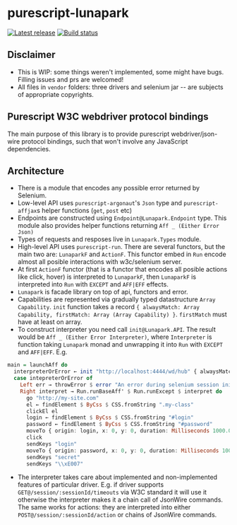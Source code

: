# purescript-lunapark

[![Latest release](http://img.shields.io/github/release/slamdata/purescript-lunapark.svg)](https://github.com/slamdata/purescript-lunapark/releases)
[![Build status](https://travis-ci.org/slamdata/purescript-lunapark.svg?branch=master)](https://travis-ci.org/slamdata/purescript-lunapark)

## Disclaimer

+ This is WIP: some things weren't implemented, some might have bugs. Filling issues and prs are welcomed!
+ All files in `vendor` folders: three drivers and selenium jar -- are subjects of appropriate copyrights.

## Purescript W3C webdriver protocol bindings

The main purpose of this library is to provide purescript webdriver/json-wire protocol bindings, such that
won't involve any JavaScript dependencies.

## Architecture

+ There is a module that encodes any possible error returned by Selenium.
+ Low-level API uses `purescript-argonaut`'s `Json` type and `purescript-affjax`s helper functions (`get`, `post` etc)
+ Endpoints are constructed using `Endpoint@Lunapark.Endpoint` type. This module also provides helper functions
returning `Aff _ (Either Error Json)`
+ Types of requests and resposes live in `Lunapark.Types` module.
+ High-level API uses `purescript-run`. There are several functors, but the main two are: `LunaparkF` and `ActionF`.
This functor embed in `Run` encode almost all posible interactions with w3c/selenium server.
+ At first `ActionF` functor (that is a functor that encodes all posible actions like click, hover) is interpreted to
`LunaparkF`, then `LunaparkF` is interpreted into `Run` with `EXCEPT` and `AFF|EFF` effects.
+ `Lunapark` is facade library on top of api, functors and error.
+ Capabilities are represented via gradually typed datastructure `Array Capability`. `init` function takes a record
`{ alwaysMatch: Array Capability, firstMatch: Array (Array Capability) }`. `firstMatch` must have at least on array.
+ To construct interpreter you need call `init@Lunapark.API`. The result would be `Aff _ (Either Error Interpreter)`,
where `Interpreter` is function taking `Lunapark` monad and unwrapping it into `Run` with `EXCEPT` and `AFF|EFF`. E.g.

```purescript
main = launchAff do
  interpreterOrError ← init "http://localhost:4444/wd/hub" { alwaysMatch: [], firstMatch: [[BrowserName Chrome]] }
  case intepreterOrError of
    Left err → throwError $ error "An error during selenium session initialization occured"
    Right interpret → Run.runBaseAff' $ Run.runExcept $ interpret do
      go "http://my-site.com"
      el ← findElement $ ByCss $ CSS.fromString ".my-class"
      clickEl el
      login ← findElement $ ByCss $ CSS.fromString "#login"
      password ← findElement $ ByCss $ CSS.fromString "#password"
      moveTo { origin: login, x: 0, y: 0, duration: Milliseconds 1000.0 }
      click
      sendKeys "login"
      moveTo { origin: password, x: 0, y: 0, duration: Milliseconds 100.0 }
      sendKeys "secret"
      sendKeys "\\xE007"
```
+ The interpreter takes care about implemented and non-implemented features of particular driver. E.g. if driver supports
`GET@/session/:sessionId/timeouts` via W3C standard it will use it otherwise the interpreter makes it a chain call of
JsonWire commands. The same works for actions: they are interpreted into either `POST@/session/:sessionId/action` or
chains of JsonWire commands.
